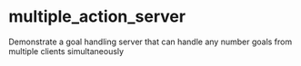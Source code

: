 # multiple_action_server
Demonstrate a goal handling server that can handle any number goals from multiple clients simultaneously
